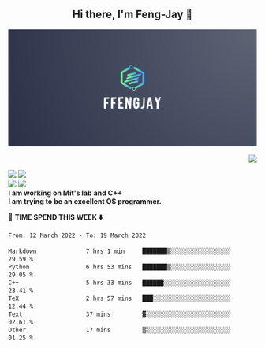 <h2 align="center"> Hi there, I'm Feng-Jay 👋 </h2>  

![](https://github.com/Feng-Jay/DataStruct/blob/master/Image/1.png)  

<img align="right" src="https://github-readme-stats.vercel.app/api?username=Feng-Jay&show_icons=true&icon_color=CE1D2D&text_color=718096&bg_color=ffffff&hide_title=true" />


&emsp;

![](https://visitor-badge.glitch.me/badge?page_id=Feng-Jay.readme)
![](https://img.shields.io/badge/Concentrate-Cpp-blue)  
![](https://img.shields.io/badge/Rust-primer-orange)
![](https://img.shields.io/badge/Target-OS-9cf)  
**I am working on Mit's lab and C++**  
**I am trying to be an excellent OS programmer.**  


📘 **TIME SPEND THIS WEEK ⬇️**
<!--START_SECTION:waka-->

```text
From: 12 March 2022 - To: 19 March 2022

Markdown              7 hrs 1 min     ███████▒░░░░░░░░░░░░░░░░░   29.59 %
Python                6 hrs 53 mins   ███████▒░░░░░░░░░░░░░░░░░   29.05 %
C++                   5 hrs 33 mins   ██████░░░░░░░░░░░░░░░░░░░   23.41 %
TeX                   2 hrs 57 mins   ███░░░░░░░░░░░░░░░░░░░░░░   12.44 %
Text                  37 mins         ▓░░░░░░░░░░░░░░░░░░░░░░░░   02.61 %
Other                 17 mins         ▒░░░░░░░░░░░░░░░░░░░░░░░░   01.25 %
```

<!--END_SECTION:waka-->
